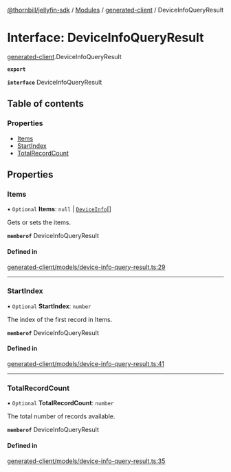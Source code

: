 [@thornbill/jellyfin-sdk](../README.md) / [Modules](../modules.md) / [generated-client](../modules/generated_client.md) / DeviceInfoQueryResult

# Interface: DeviceInfoQueryResult

[generated-client](../modules/generated_client.md).DeviceInfoQueryResult

**`export`**

**`interface`** DeviceInfoQueryResult

## Table of contents

### Properties

- [Items](generated_client.DeviceInfoQueryResult.md#items)
- [StartIndex](generated_client.DeviceInfoQueryResult.md#startindex)
- [TotalRecordCount](generated_client.DeviceInfoQueryResult.md#totalrecordcount)

## Properties

### Items

• `Optional` **Items**: ``null`` \| [`DeviceInfo`](generated_client.DeviceInfo.md)[]

Gets or sets the items.

**`memberof`** DeviceInfoQueryResult

#### Defined in

[generated-client/models/device-info-query-result.ts:29](https://github.com/thornbill/jellyfin-sdk-typescript/blob/1142a3e/src/generated-client/models/device-info-query-result.ts#L29)

___

### StartIndex

• `Optional` **StartIndex**: `number`

The index of the first record in Items.

**`memberof`** DeviceInfoQueryResult

#### Defined in

[generated-client/models/device-info-query-result.ts:41](https://github.com/thornbill/jellyfin-sdk-typescript/blob/1142a3e/src/generated-client/models/device-info-query-result.ts#L41)

___

### TotalRecordCount

• `Optional` **TotalRecordCount**: `number`

The total number of records available.

**`memberof`** DeviceInfoQueryResult

#### Defined in

[generated-client/models/device-info-query-result.ts:35](https://github.com/thornbill/jellyfin-sdk-typescript/blob/1142a3e/src/generated-client/models/device-info-query-result.ts#L35)
